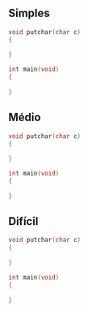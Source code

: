 ## Simples
```c
void putchar(char c)
{
	
}

int main(void)
{
	
}
```

## Médio
```c
void putchar(char c)
{
	
}

int main(void)
{
	
}
```

## Difícil
```c
void putchar(char c)
{
	
}

int main(void)
{
	
}
```
